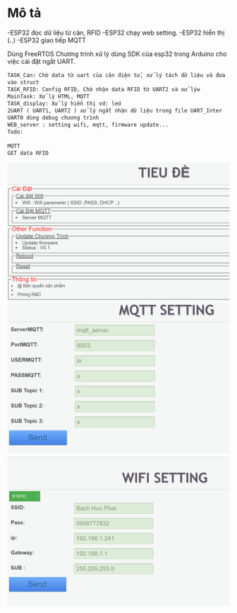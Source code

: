 # Mô tả
-ESP32 đọc dữ liệu từ cân, RFID 
-ESP32 chạy web setting.
-ESP32 hiển thị (..)
-ESP32 giao tiếp MQTT

Dùng FreeRTOS
Chương trình xử lý dùng SDK của esp32 trong Arduino cho việc cài đặt ngắt UART.
  
```
TASK_Can: Chờ data từ uart của cân điện tử, xử lý tách dữ liệu và đưa vào struct
TASK_RFID: Config RFID, Chờ nhận data RFID từ UART2 và xử lýw
MainTask: Xử lý HTML, MQTT
TASK_display: Xử lý hiển thị vd: led
2UART ( UART1, UART2 ) xử lý ngắt nhận dữ liệu trong file UART_Inter
UART0 dùng debug chương trình
WEB_server : setting wifi, mqtt, firmware update...
Todo:

MQTT 
GET data RFID
```
![alt text](https://github.com/annhan/CMA_1/blob/master/imgae/main.png)
![alt text](https://github.com/annhan/CMA_1/blob/master/imgae/mqtt.png)
![alt text](https://github.com/annhan/CMA_1/blob/master/imgae/wifi.png)